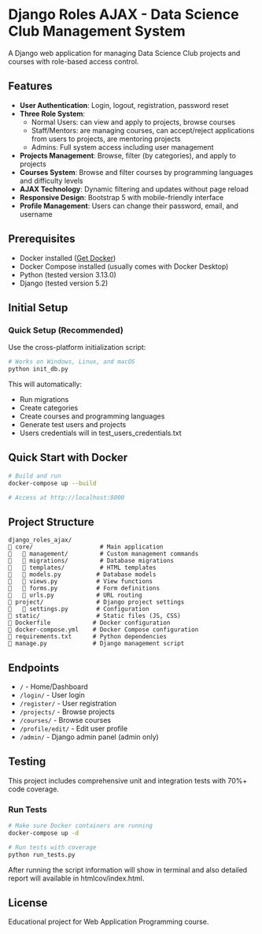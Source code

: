 # Django Roles AJAX - Data Science Club Management System

A Django web application for managing Data Science Club projects and courses with role-based access control.

## Features

- **User Authentication**: Login, logout, registration, password reset
- **Three Role System**:
  - Normal Users: can view and apply to projects, browse courses
  - Staff/Mentors: are managing courses, can accept/reject applications from users to projects, are mentoring projects
  - Admins: Full system access including user management
- **Projects Management**: Browse, filter (by categories), and apply to projects
- **Courses System**: Browse and filter courses by programming languages and difficulty levels
- **AJAX Technology**: Dynamic filtering and updates without page reload
- **Responsive Design**: Bootstrap 5 with mobile-friendly interface
- **Profile Management**: Users can change their password, email, and username

## Prerequisites

- Docker installed ([Get Docker](https://docs.docker.com/get-docker/))
- Docker Compose installed (usually comes with Docker Desktop)
- Python (tested version 3.13.0)
- Django (tested version 5.2)

## Initial Setup

### Quick Setup (Recommended)

Use the cross-platform initialization script:

```bash
# Works on Windows, Linux, and macOS
python init_db.py
```

This will automatically:
- Run migrations
- Create categories
- Create courses and programming languages
- Generate test users and projects
- Users credentials will in test_users_credentials.txt

## Quick Start with Docker

```bash
# Build and run
docker-compose up --build

# Access at http://localhost:8000
```

## Project Structure

```
django_roles_ajax/
   core/                   # Main application
      management/         # Custom management commands
      migrations/         # Database migrations
      templates/          # HTML templates
      models.py          # Database models
      views.py           # View functions
      forms.py           # Form definitions
      urls.py            # URL routing
   project/               # Django project settings
      settings.py        # Configuration
   static/                # Static files (JS, CSS)
   Dockerfile            # Docker configuration
   docker-compose.yml    # Docker Compose configuration
   requirements.txt      # Python dependencies
   manage.py             # Django management script
```

## Endpoints

- `/` - Home/Dashboard
- `/login/` - User login
- `/register/` - User registration
- `/projects/` - Browse projects
- `/courses/` - Browse courses
- `/profile/edit/` - Edit user profile
- `/admin/` - Django admin panel (admin only)

## Testing

This project includes comprehensive unit and integration tests with 70%+ code coverage.

### Run Tests

```bash
# Make sure Docker containers are running
docker-compose up -d

# Run tests with coverage
python run_tests.py
```

After running the script information will show in terminal and also detailed report will available in htmlcov/index.html.

## License

Educational project for Web Application Programming course.

